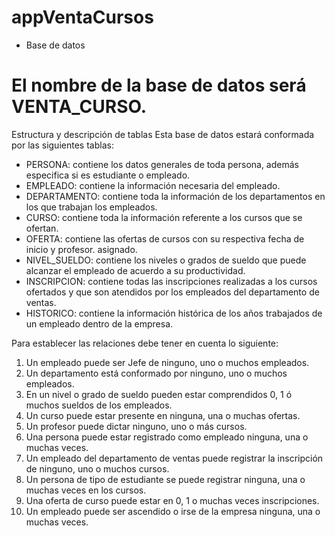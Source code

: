 # appVentaCursos
- Base de datos
# El nombre de la base de datos será VENTA_CURSO.
Estructura y descripción de tablas
Esta base de datos estará conformada por las siguientes tablas:
- PERSONA: contiene los datos generales de toda persona, además especifica si es estudiante o empleado.
- EMPLEADO: contiene la información necesaria del empleado.
- DEPARTAMENTO: contiene toda la información de los departamentos en los que trabajan los empleados.
- CURSO: contiene toda la información referente a los cursos que se ofertan.
- OFERTA: contiene las ofertas de cursos con su respectiva fecha de inicio y profesor. asignado. 
- NIVEL_SUELDO: contiene los niveles o grados de sueldo que puede alcanzar el empleado de acuerdo a su productividad.
- INSCRIPCION: contiene todas las inscripciones realizadas a los cursos ofertados y que son atendidos por los empleados del departamento de ventas.
- HISTORICO: contiene la información histórica de los años trabajados de un empleado dentro de la empresa.

Para establecer las relaciones debe tener en cuenta lo siguiente:
1. Un empleado puede ser Jefe de ninguno, uno o muchos empleados.
2. Un departamento está conformado por ninguno, uno o muchos empleados.
3. En un nivel o grado de sueldo pueden estar comprendidos 0, 1 ó muchos sueldos de los empleados.
4. Un curso puede estar presente en ninguna, una o muchas ofertas.
5. Un profesor puede dictar ninguno, uno o más cursos.
6. Una persona puede estar registrado como empleado ninguna, una o muchas veces.
7. Un empleado del departamento de ventas puede registrar la inscripción de ninguno, uno o muchos cursos.
8. Un persona de tipo de estudiante se puede registrar ninguna, una o muchas veces en los cursos.
9. Una oferta de curso puede estar en 0, 1 o muchas veces inscripciones.
10. Un empleado puede ser ascendido o irse de la empresa ninguna, una o muchas veces.
